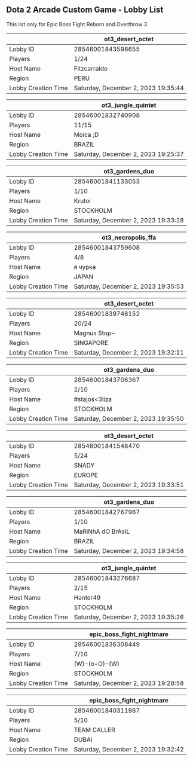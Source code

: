 ## Dota 2 Arcade Custom Game - Lobby List

This list only for Epic Boss Fight Reborn and Overthrow 3

|  | ot3_desert_octet |
| ------ | ------ |
| Lobby ID | 28546001843598655 |
| Players | 1/24 |
| Host Name | Fitzcarraldo |
| Region | PERU |
| Lobby Creation Time | Saturday, December 2, 2023 19:35:44 |


|  | ot3_jungle_quintet |
| ------ | ------ |
| Lobby ID | 28546001832740908 |
| Players | 11/15 |
| Host Name | Moica ;D |
| Region | BRAZIL |
| Lobby Creation Time | Saturday, December 2, 2023 19:25:37 |


|  | ot3_gardens_duo |
| ------ | ------ |
| Lobby ID | 28546001841133053 |
| Players | 1/10 |
| Host Name | Krutoi |
| Region | STOCKHOLM |
| Lobby Creation Time | Saturday, December 2, 2023 19:33:28 |


|  | ot3_necropolis_ffa |
| ------ | ------ |
| Lobby ID | 28546001843759608 |
| Players | 4/8 |
| Host Name | я чурка |
| Region | JAPAN |
| Lobby Creation Time | Saturday, December 2, 2023 19:35:53 |


|  | ot3_desert_octet |
| ------ | ------ |
| Lobby ID | 28546001839748152 |
| Players | 20/24 |
| Host Name | Magnus Stop~ |
| Region | SINGAPORE |
| Lobby Creation Time | Saturday, December 2, 2023 19:32:11 |


|  | ot3_gardens_duo |
| ------ | ------ |
| Lobby ID | 28546001843706367 |
| Players | 2/10 |
| Host Name | #stajos<3liza |
| Region | STOCKHOLM |
| Lobby Creation Time | Saturday, December 2, 2023 19:35:50 |


|  | ot3_desert_octet |
| ------ | ------ |
| Lobby ID | 28546001841548470 |
| Players | 5/24 |
| Host Name | SNADY |
| Region | EUROPE |
| Lobby Creation Time | Saturday, December 2, 2023 19:33:51 |


|  | ot3_gardens_duo |
| ------ | ------ |
| Lobby ID | 28546001842767967 |
| Players | 1/10 |
| Host Name | MaRiNhA dO BrAsIL |
| Region | BRAZIL |
| Lobby Creation Time | Saturday, December 2, 2023 19:34:58 |


|  | ot3_jungle_quintet |
| ------ | ------ |
| Lobby ID | 28546001843276687 |
| Players | 2/15 |
| Host Name | Hanter49 |
| Region | STOCKHOLM |
| Lobby Creation Time | Saturday, December 2, 2023 19:35:26 |


|  | epic_boss_fight_nightmare |
| ------ | ------ |
| Lobby ID | 28546001836308449 |
| Players | 7/10 |
| Host Name | (W)-(o-O)-(W) |
| Region | STOCKHOLM |
| Lobby Creation Time | Saturday, December 2, 2023 19:28:58 |


|  | epic_boss_fight_nightmare |
| ------ | ------ |
| Lobby ID | 28546001840311967 |
| Players | 5/10 |
| Host Name | TEAM CALLER |
| Region | DUBAI |
| Lobby Creation Time | Saturday, December 2, 2023 19:32:42 |


